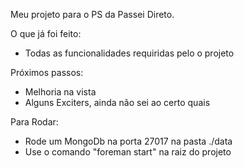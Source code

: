 Meu projeto para o PS da Passei Direto.

O que já foi feito:
  - Todas as funcionalidades requiridas pelo o projeto

Próximos passos:
  - Melhoria na vista
  - Alguns Exciters, ainda não sei ao certo quais


Para Rodar:
  - Rode um MongoDb na porta 27017 na pasta ./data
  - Use o comando "foreman start" na raiz do projeto
